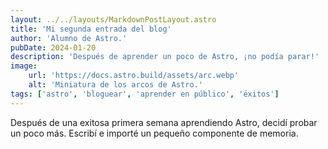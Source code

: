 ```yaml
---
layout: ../../layouts/MarkdownPostLayout.astro
title: 'Mi segunda entrada del blog'
author: 'Alumno de Astro.'
pubDate: 2024-01-20
description: 'Después de aprender un poco de Astro, ¡no podía parar!'
image:
    url: 'https://docs.astro.build/assets/arc.webp'
    alt: 'Miniatura de los arcos de Astro.'
tags: ['astro', 'bloguear', 'aprender en público', 'éxitos']
---
```


Después de una exitosa primera semana aprendiendo Astro, decidí probar un poco más. Escribí e importé un pequeño componente de memoria.